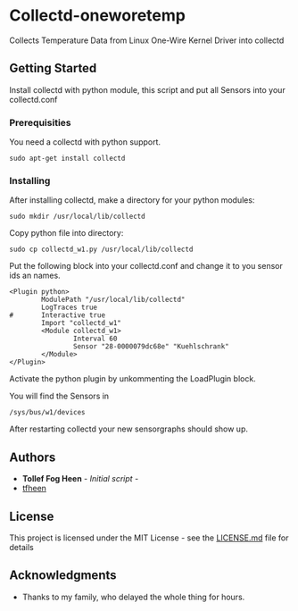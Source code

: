 # Collectd-oneworetemp

Collects Temperature Data from Linux One-Wire Kernel Driver into collectd

## Getting Started

Install collectd with python module, this script and put all Sensors into your
collectd.conf

### Prerequisities

You need a collectd with python support.

```
sudo apt-get install collectd
```

### Installing

After installing collectd, make a directory for your python modules:

```
sudo mkdir /usr/local/lib/collectd
```

Copy python file into directory:

```
sudo cp collectd_w1.py /usr/local/lib/collectd
```

Put the following block into your collectd.conf and change it to you sensor ids
an names.

```
<Plugin python>
        ModulePath "/usr/local/lib/collectd"
        LogTraces true
#       Interactive true
        Import "collectd_w1"
        <Module collectd_w1>
                Interval 60
                Sensor "28-0000079dc68e" "Kuehlschrank"
        </Module>
</Plugin>
```

Activate the python plugin by unkommenting the LoadPlugin block.

You will find the Sensors in

    /sys/bus/w1/devices

After restarting collectd your new sensorgraphs should show up.

## Authors

* **Tollef Fog Heen** - *Initial script* -
* [tfheen](https://github.com/tfheen)

## License

This project is licensed under the MIT License - see the
[LICENSE.md](LICENSE.md) file for details

## Acknowledgments

* Thanks to my family, who delayed the whole thing for hours.

